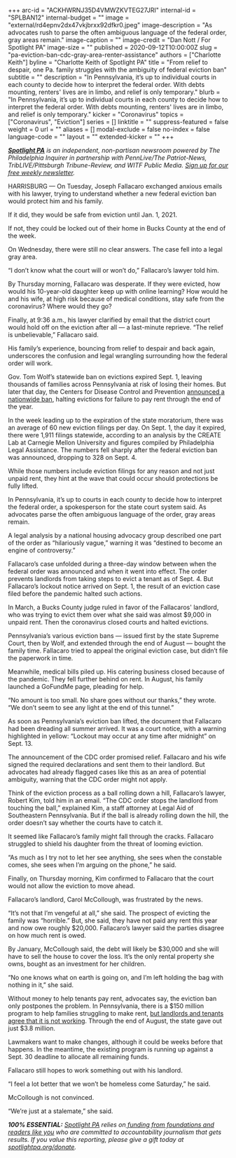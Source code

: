 +++
arc-id = "ACKHWRNJ35D4VMWZKVTEG27JRI"
internal-id = "SPLBAN12"
internal-budget = ""
image = "external/rd4epnv2dx47vkjbrxx92dfkr0.jpeg"
image-description = "As advocates rush to parse the often ambiguous language of the federal order, gray areas remain."
image-caption = ""
image-credit = "Dan Nott / For Spotlight PA"
image-size = ""
published = 2020-09-12T10:00:00Z
slug = "pa-eviction-ban-cdc-gray-area-renter-assistance"
authors = ["Charlotte Keith"]
byline = "Charlotte Keith of Spotlight PA"
title = "From relief to despair, one Pa. family struggles with the ambiguity of federal eviction ban"
subtitle = ""
description = "In Pennsylvania, it’s up to individual courts in each county to decide how to interpret the federal order. With debts mounting, renters' lives are in limbo, and relief is only temporary."
blurb = "In Pennsylvania, it’s up to individual courts in each county to decide how to interpret the federal order. With debts mounting, renters' lives are in limbo, and relief is only temporary."
kicker = "Coronavirus"
topics = ["Coronavirus", "Eviction"]
series = []
linktitle = ""
suppress-featured = false
weight = 0
url = ""
aliases = []
modal-exclude = false
no-index = false
language-code = ""
layout = ""
extended-kicker = ""
+++

<a href="https://www.spotlightpa.org/"><i><b>Spotlight PA</b></i></a><i> is an independent, non-partisan newsroom powered by The Philadelphia Inquirer in partnership with PennLive/The Patriot-News, TribLIVE/Pittsburgh Tribune-Review, and WITF Public Media. </i><a href="https://www.spotlightpa.org/newsletters"><i>Sign up for our free weekly newsletter</i></a><i>.</i>

HARRISBURG — On Tuesday, Joseph Fallacaro exchanged anxious emails with his lawyer, trying to understand whether a new federal eviction ban would protect him and his family.

If it did, they would be safe from eviction until Jan. 1, 2021.

If not, they could be locked out of their home in Bucks County at the end of the week.

On Wednesday, there were still no clear answers. The case fell into a legal gray area.

“I don’t know what the court will or won’t do,” Fallacaro’s lawyer told him.

By Thursday morning, Fallacaro was desperate. If they were evicted, how would his 10-year-old daughter keep up with online learning? How would he and his wife, at high risk because of medical conditions, stay safe from the coronavirus? Where would they go?

Finally, at 9:36 a.m., his lawyer clarified by email that the district court would hold off on the eviction after all — a last-minute reprieve. “The relief is unbelievable,” Fallacaro said.

<script src="https://www.spotlightpa.org/embed.js" async></script><div data-spl-embed-version="1" data-spl-src="https://www.spotlightpa.org/embeds/donate/?teaser_text=As%20the%20eviction%20moratorium%20expires%2C%20we%20won't%20stop%20telling%20the%20stories%20that%20matter%20and%20holding%20the%20powerful%20to%20account.%20Join%20us%20and%20become%20a%20monthly%20donor%20today."></div>

His family’s experience, bouncing from relief to despair and back again, underscores the confusion and legal wrangling surrounding how the federal order will work.

Gov. Tom Wolf’s statewide ban on evictions expired Sept. 1, leaving thousands of families across Pennsylvania at risk of losing their homes. But later that day, the Centers for Disease Control and Prevention <a href="https://www.spotlightpa.org/news/2020/09/pa-eviction-ban-cdc-order-tom-wolf-republican-legislature-renters/" target=_blank>announced a nationwide ban</a>, halting evictions for failure to pay rent through the end of the year.

In the week leading up to the expiration of the state moratorium, there was an average of 60 new eviction filings per day. On Sept. 1, the day it expired, there were 1,911 filings statewide, according to an analysis by the CREATE Lab at Carnegie Mellon University and figures compiled by Philadelphia Legal Assistance. The numbers fell sharply after the federal eviction ban was announced, dropping to 328 on Sept. 4.

While those numbers include eviction filings for any reason and not just unpaid rent, they hint at the wave that could occur should protections be fully lifted.

In Pennsylvania, it’s up to courts in each county to decide how to interpret the federal order, a spokesperson for the state court system said. As advocates parse the often ambiguous language of the order, gray areas remain.

A legal analysis by a national housing advocacy group described one part of the order as “hilariously vague,” warning it was “destined to become an engine of controversy.”

Fallacaro’s case unfolded during a three-day window between when the federal order was announced and when it went into effect. The order prevents landlords from taking steps to evict a tenant as of Sept. 4. But Fallacaro’s lockout notice arrived on Sept. 1, the result of an eviction case filed before the pandemic halted such actions.

<!-- START responsive iframe -->
<div id="vis-chart-pa-evictions-ban--container"></div>
<script src="https://pym.nprapps.org/pym.v1.min.js"></script>
<script>new pym.Parent("vis-chart-pa-evictions-ban--container", "https://interactives.data.spotlightpa.org/2020/vis-chart-pa-evictions-ban/", {});</script>
<!-- END responsive iframe -->


In March, a Bucks County judge ruled in favor of the Fallacaros' landlord, who was trying to evict them over what she said was almost $9,000 in unpaid rent. Then the coronavirus closed courts and halted evictions.

Pennsylvania’s various eviction bans — issued first by the state Supreme Court, then by Wolf, and extended through the end of August — bought the family time. Fallacaro tried to appeal the original eviction case, but didn’t file the paperwork in time.

Meanwhile, medical bills piled up. His catering business closed because of the pandemic. They fell further behind on rent. In August, his family launched a GoFundMe page, pleading for help.

“No amount is too small. No share goes without our thanks,” they wrote. “We don’t seem to see any light at the end of this tunnel.”

As soon as Pennsylvania’s eviction ban lifted, the document that Fallacaro had been dreading all summer arrived. It was a court notice, with a warning highlighted in yellow: “Lockout may occur at any time after midnight” on Sept. 13.

The announcement of the CDC order promised relief. Fallacaro and his wife signed the required declarations and sent them to their landlord. But advocates had already flagged cases like this as an area of potential ambiguity, warning that the CDC order might not apply.

Think of the eviction process as a ball rolling down a hill, Fallacaro’s lawyer, Robert Kim, told him in an email. “The CDC order stops the landlord from touching the ball,” explained Kim, a staff attorney at Legal Aid of Southeastern Pennsylvania. But if the ball is already rolling down the hill, the order doesn’t say whether the courts have to catch it.

It seemed like Fallacaro’s family might fall through the cracks. Fallacaro struggled to shield his daughter from the threat of looming eviction.

“As much as I try not to let her see anything, she sees when the constable comes, she sees when I’m arguing on the phone,” he said.

Finally, on Thursday morning, Kim confirmed to Fallacaro that the court would not allow the eviction to move ahead.

Fallacaro’s landlord, Carol McCollough, was frustrated by the news.

<script src="https://www.spotlightpa.org/embed.js" async></script><div data-spl-embed-version="1" data-spl-src="https://www.spotlightpa.org/embeds/newsletter/"></div>

“It’s not that I’m vengeful at all,” she said. The prospect of evicting the family was “horrible.” But, she said, they have not paid any rent this year and now owe roughly $20,000. Fallacaro’s lawyer said the parties disagree on how much rent is owed.

By January, McCollough said, the debt will likely be $30,000 and she will have to sell the house to cover the loss. It’s the only rental property she owns, bought as an investment for her children.

“No one knows what on earth is going on, and I’m left holding the bag with nothing in it,” she said.

Without money to help tenants pay rent, advocates say, the eviction ban only postpones the problem. In Pennsylvania, there is a $150 million program to help families struggling to make rent, <a href="https://www.spotlightpa.org/news/2020/08/pa-evictions-ban-rental-assistance-program-coronavirus-flaws/" target=_blank>but landlords and tenants agree that it is not working</a>. Through the end of August, the state gave out just $3.8 million.

Lawmakers want to make changes, although it could be weeks before that happens. In the meantime, the existing program is running up against a Sept. 30 deadline to allocate all remaining funds.

Fallacaro still hopes to work something out with his landlord.

“I feel a lot better that we won’t be homeless come Saturday,” he said.

McCollough is not convinced.

“We’re just at a stalemate,” she said.

<i><b>100% ESSENTIAL:</b></i><i> </i><a href="https://www.spotlightpa.org/"><i>Spotlight PA</i></a><i> relies on</i><a href="https://www.spotlightpa.org/support"><i> funding from foundations and readers like you</i></a><i> who are committed to accountability journalism that gets results. If you value this reporting, please give a gift today at </i><a href="http://spotlightpa.org/donate"><i>spotlightpa.org/donate</i></a><i>.</i>

<script src="https://www.spotlightpa.org/embed.js" async></script><div data-spl-embed-version="1" data-spl-src="https://www.spotlightpa.org/embeds/tips/?tip_text=Are%20you%20%3Cb%3Efacing%20eviction%20as%20a%20result%20of%20the%20coronavirus%20pandemic%3C%2Fb%3E%3F%20We%20want%20to%20hear%20from%20you."></div>
